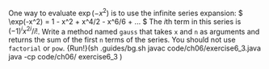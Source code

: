 One way to evaluate $\exp(-x^2)$ is to use the infinite series expansion: $ \exp(-x^2) = 1 - x^2 + x^4/2 - x^6/6 + ... $ The $i$th term in this series is $(-1)^i x^{2i} / i!$. Write a method named `gauss` that takes `x` and `n` as arguments and returns the sum of the first `n` terms of the series. You should not use `factorial` or `pow`.  {Run!}(sh .guides/bg.sh javac code/ch06/exercise6_3.java java -cp code/ch06/ exercise6_3 )
